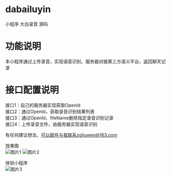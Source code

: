 # dabailuyin
小程序 大白录音 源码

# 功能说明
本小程序通过上传录音，实现语音识别，服务器对接第三方语义平台，返回聊天记录

# 接口配置说明  
接口1：自己的服务器实现获取OpenId  
接口2：通过OpenId，获取录音识别结果列表  
接口3：通过OpenId、fileName删除指定录音识别记录  
接口4：上传录音文件，由服务器实现语音识别
    
有任何建议想法，可以邮件与我联系zgliuwen@163.com  
  
效果图  
![图片1](https://github.com/zgliuwen/dabailuyin/blob/master/screenshot/%E5%9B%BE%E7%89%871.png)
![图片2](https://github.com/zgliuwen/dabailuyin/blob/master/screenshot/%E5%9B%BE%E7%89%872.png)  
  
  
体验小程序  
![图片3](https://github.com/zgliuwen/dabailuyin/blob/master/screenshot/%E5%9B%BE%E7%89%873.jpg)
